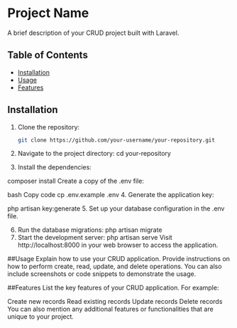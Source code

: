 # Project Name

A brief description of your CRUD project built with Laravel.

## Table of Contents

- [Installation](#installation)
- [Usage](#usage)
- [Features](#features)

## Installation

1. Clone the repository:

   ```bash
   git clone https://github.com/your-username/your-repository.git

2. Navigate to the project directory:
cd your-repository
3. Install the dependencies:

composer install
Create a copy of the .env file:

bash
Copy code
cp .env.example .env
4. Generate the application key:


php artisan key:generate
5. Set up your database configuration in the .env file.

6. Run the database migrations:
php artisan migrate
7. Start the development server:
    php artisan serve
Visit http://localhost:8000 in your web browser to access the application.

##Usage
Explain how to use your CRUD application. Provide instructions on how to perform create, read, update, and delete operations. You can also include screenshots or code snippets to demonstrate the usage.

##Features
List the key features of your CRUD application. For example:

Create new records
Read existing records
Update records
Delete records
You can also mention any additional features or functionalities that are unique to your project.
